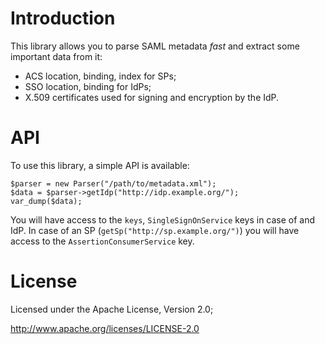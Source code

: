 # Introduction
This library allows you to parse SAML metadata *fast* and extract some 
important data from it:

* ACS location, binding, index for SPs;
* SSO location, binding for IdPs;
* X.509 certificates used for signing and encryption by the IdP.

# API
To use this library, a simple API is available:

    $parser = new Parser("/path/to/metadata.xml");
    $data = $parser->getIdp("http://idp.example.org/");
    var_dump($data);
    
You will have access to the `keys`, `SingleSignOnService` keys in case of and
IdP. In case of an SP (`getSp("http://sp.example.org/")`) you will have access 
to the `AssertionConsumerService` key.

# License
Licensed under the Apache License, Version 2.0;

   http://www.apache.org/licenses/LICENSE-2.0
